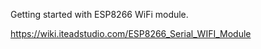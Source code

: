 Getting started with ESP8266 WiFi module.

<https://wiki.iteadstudio.com/ESP8266_Serial_WIFI_Module>
